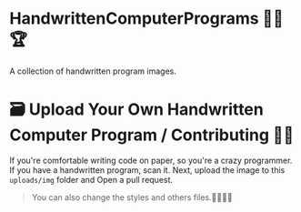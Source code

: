 # HandwrittenComputerPrograms 👨‍💻🏆
A collection of handwritten program images.

# 🗃️ Upload Your Own Handwritten Computer Program / Contributing 🐞💼
If you're comfortable writing code on paper, so you're a crazy programmer. If you have a handwritten program, scan it. Next, upload the image to this `` uploads/img `` folder and Open a pull request.

> You can also change the styles and others files.🌟🌠🌠✨
